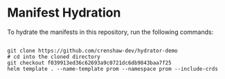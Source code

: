 
# Manifest Hydration

To hydrate the manifests in this repository, run the following commands:

```shell

git clone https://github.com/crenshaw-dev/hydrator-demo
# cd into the cloned directory
git checkout f039913ed36c62693a9c0721dc6db9843baa7f25
helm template . --name-template prom --namespace prom --include-crds
```